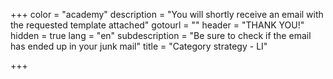 +++
color = "academy"
description = "You will shortly receive an email with the requested template attached"
gotourl = ""
header = "THANK YOU!"
hidden = true
lang = "en"
subdescription = "Be sure to check if the email has ended up in your junk mail"
title = "Category strategy - LI"

+++
